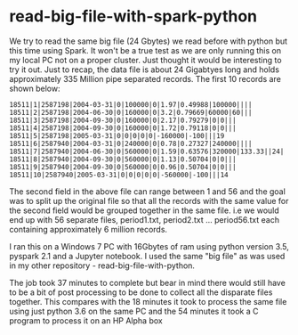 # read-big-file-with-spark-python
We try to read the same big file (24 Gbytes) we read before with python but 
this time using Spark. It won't be a true test as we are only running this 
on my local PC not on a proper cluster. Just thought it would be interesting
to try it out. Just to recap, the data file is about 24 Gigabtyes long and 
holds approximately 335 Million pipe separated records. The first 10 records are shown below:

```
18511|1|2587198|2004-03-31|0|100000|0|1.97|0.49988|100000||||
18511|2|2587198|2004-06-30|0|160000|0|3.2|0.79669|60000|60|||
18511|3|2587198|2004-09-30|0|160000|0|2.17|0.79279|0|0|||
18511|4|2587198|2004-09-30|0|160000|0|1.72|0.79118|0|0|||
18511|5|2587198|2005-03-31|0|0|0|0|0|-160000|-100|||19
18511|6|2587940|2004-03-31|0|240000|0|0.78|0.27327|240000||||
18511|7|2587940|2004-06-30|0|560000|0|1.59|0.63576|320000|133.33||24|
18511|8|2587940|2004-09-30|0|560000|0|1.13|0.50704|0|0|||
18511|9|2587940|2004-09-30|0|560000|0|0.96|0.50704|0|0|||
18511|10|2587940|2005-03-31|0|0|0|0|0|-560000|-100|||14

```

The second field in the above file can range between 1 and 56 and the goal was to split
up the original file so that all the records with the same value for the second field would be 
grouped together in the same file. i.e we would end up with 56 separate files, period1.txt, 
period2.txt ... period56.txt each containing approximately 6 million records.

I ran this on a Windows 7 PC with 16Gbytes of ram using python version 3.5,
pyspark 2.1 and a Jupyter notebook. I used the same "big file" as was used in my 
other repository - read-big-file-with-python.

The job took 37 minutes to complete but bear in mind there would still have to be a 
bit of post processing to be done to collect all the disparate files together. This 
compares with the 18 minutes it took to process the same file using just python 3.6 
on the same PC and the 54 minutes it took a C program to process it on an HP Alpha box
